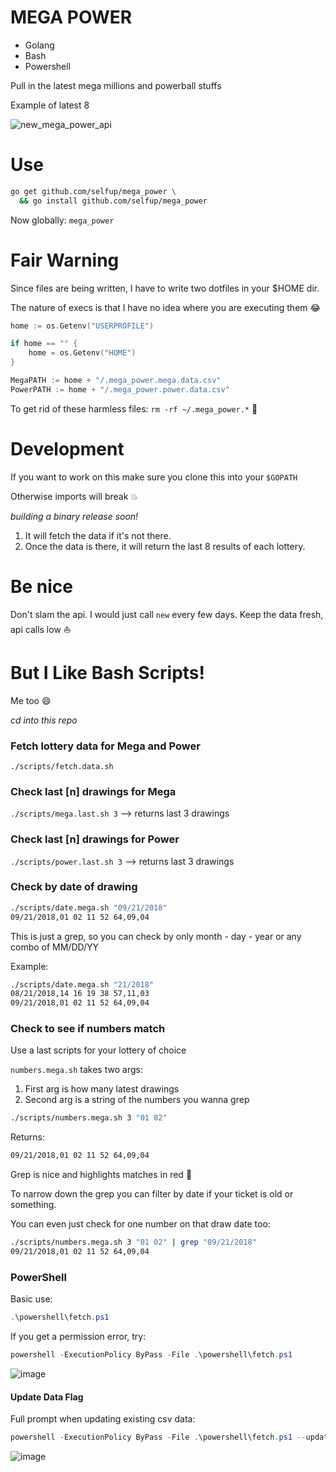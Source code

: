 # MEGA POWER

- Golang
- Bash
- Powershell

Pull in the latest mega millions and powerball stuffs

Example of latest 8

![new_mega_power_api](https://user-images.githubusercontent.com/9837366/51288802-6a0c0300-19c3-11e9-90c2-75734d4c4b39.PNG)

# Use

```bash
go get github.com/selfup/mega_power \
  && go install github.com/selfup/mega_power
```

Now globally: `mega_power`

# Fair Warning

Since files are being written, I have to write two dotfiles in your \$HOME dir.

The nature of execs is that I have no idea where you are executing them :joy:

```go
home := os.Getenv("USERPROFILE")

if home == "" {
    home = os.Getenv("HOME")
}

MegaPATH := home + "/.mega_power.mega.data.csv"
PowerPATH := home + "/.mega_power.power.data.csv"
```

To get rid of these harmless files: `rm -rf ~/.mega_power.*` :pray:

# Development

If you want to work on this make sure you clone this into your `$GOPATH`

Otherwise imports will break :boom:

_building a binary release soon!_

1. It will fetch the data if it's not there.
1. Once the data is there, it will return the last 8 results of each lottery.

# Be nice

Don't slam the api. I would just call `new` every few days. Keep the data fresh, api calls low :boat:

# But I Like Bash Scripts!

Me too :smile:

_cd into this repo_

### Fetch lottery data for Mega and Power

`./scripts/fetch.data.sh`

### Check last [n] drawings for Mega

`./scripts/mega.last.sh 3` --> returns last 3 drawings

### Check last [n] drawings for Power

`./scripts/power.last.sh 3` --> returns last 3 drawings

### Check by date of drawing

```bash
./scripts/date.mega.sh "09/21/2018"
09/21/2018,01 02 11 52 64,09,04
```

This is just a grep, so you can check by only month - day - year or any combo of MM/DD/YY

Example:

```bash
./scripts/date.mega.sh "21/2018"
08/21/2018,14 16 19 38 57,11,03
09/21/2018,01 02 11 52 64,09,04
```

### Check to see if numbers match

Use a last scripts for your lottery of choice

`numbers.mega.sh` takes two args:

1. First arg is how many latest drawings
1. Second arg is a string of the numbers you wanna grep

```bash
./scripts/numbers.mega.sh 3 "01 02"
```

Returns:

```bash
09/21/2018,01 02 11 52 64,09,04
```

Grep is nice and highlights matches in red :tada:

To narrow down the grep you can filter by date if your ticket is old or something.

You can even just check for one number on that draw date too:

```bash
./scripts/numbers.mega.sh 3 "01 02" | grep "09/21/2018"
09/21/2018,01 02 11 52 64,09,04
```

### PowerShell

Basic use:

```powershell
.\powershell\fetch.ps1
```

If you get a permission error, try:

```powershell
powershell -ExecutionPolicy ByPass -File .\powershell\fetch.ps1
```

![image](https://user-images.githubusercontent.com/9837366/55524880-7283e980-5654-11e9-8229-6d6fbfe41dfd.png)

#### Update Data Flag

Full prompt when updating existing csv data:

```powershell
powershell -ExecutionPolicy ByPass -File .\powershell\fetch.ps1 --update
```

![image](https://user-images.githubusercontent.com/9837366/55524651-add1e880-5653-11e9-84a6-a474ffab4f17.png)
